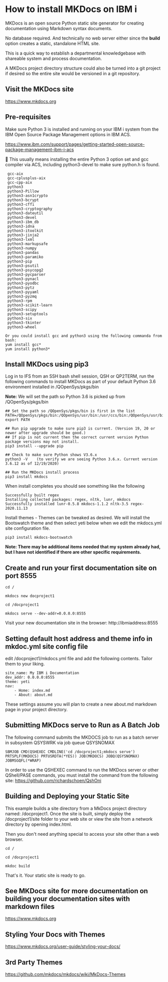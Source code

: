 # How to install MKDocs on IBM i 
MKDocs is an open source Python static site generator for creating documentation using Markdown syntax documents. 

No database required. And technically no web server either since the **build** option creates a static, standalone HTML site.

This is a quick way to establish a departmental knowledgebase with shareable system and process documentation. 

A MKDocs project directory structure could also be turned into a git project if desired so the entire site would be versioned in a git repository.

## Visit the MKDocs site
https://www.mkdocs.org

## Pre-requisites

Make sure Python 3 is installed and running on your IBM i system from the IBM Open Source Package Management options in IBM ACS. 

https://www.ibm.com/support/pages/getting-started-open-source-package-management-ibm-i-acs

:pushpin: This usually means installing the entire Python 3 option set and gcc compiler via ACS, including python3-devel to make sure python.h is found.
```
 gcc-aix
 gcc-cplusplus-aix
 gcc-cpp-aix
 python3                    
 python3-Pillow             
 python3-asn1crypto         
 python3-bcrypt             
 python3-cffi               
 python3-cryptography       
 python3-dateutil           
 python3-devel              
 python3-ibm_db             
 python3-idna               
 python3-itoolkit           
 python3-jinja2             
 python3-lxml               
 python3-markupsafe         
 python3-numpy              
 python3-pandas             
 python3-paramiko           
 python3-pip                
 python3-psutil             
 python3-psycopg2           
 python3-pycparser          
 python3-pynacl             
 python3-pyodbc             
 python3-pytz               
 python3-pyyaml             
 python3-pyzmq              
 python3-rpm                
 python3-scikit-learn       
 python3-scipy              
 python3-setuptools         
 python3-six                
 python3-tkinter            
 python3-wheel              

Or you could install gcc and python3 using the following commanda from bash: 
yum install gcc*
yum install python3*
```

## Install MKDocs using pip3

Log in to IFS from an SSH bash shell session, QSH or QP2TERM, run the following commands to install MKDocs as part of your default Python 3.6 environment installed in /QOpenSys/pkgs/bin

**Note:** We will set the path so Python 3.6 is picked up from /QOpenSys/pkgs/bin

```
## Set the path so /QOpenSys/pkgs/bin is first in the list
PATH=/QOpenSys/pkgs/bin:/QOpenSys/usr/bin:/usr/ccs/bin:/QOpenSys/usr/bin/X11:/usr/sbin:.:/usr/bin
export PATH

## Run pip upgrade to make sure pip3 is current. (Version 19, 20 or newer after upgrade should be good.)
## If pip is not current then the correct current version Python package versions may not install.
pip3 install --upgrade pip 

## Check to make sure Python shows V3.6.x
python3 -V    (to verify we are seeing Python 3.6.x. Current version 3.6.12 as of 12/19/2020)

## Run the MKDocs install process
pip3 install mkdocs

```
When install completes you should see something like the following
```
Successfully built regex
Installing collected packages: regex, nltk, lunr, mkdocs
Successfully installed lunr-0.5.8 mkdocs-1.1.2 nltk-3.5 regex-2020.11.13
```

Install themes - Themes can be tweaked as desired. We will install the Bootswatch theme and then select yeti below when we edit the mkdocs.yml site configuration file.
```
pip3 install mkdocs-bootswatch
```
**Note: There may be additional items needed that my system already had, but I have not identified if there are other specific requirements.**

## Create and run your first documentation site on port 8555
```
cd /

mkdocs new docproject1

cd /docproject1

mkdocs serve --dev-addr=0.0.0.0:8555
```
Visit your new documentation site in the browser: http://ibmiaddress:8555

## Setting default host address and theme info in mkdoc.yml site config file

edit /docproject1/mkdocs.yml file and add the following contents. Tailor them to your liking.

```
site_name: My IBM i Documentation
dev_addr: 0.0.0.0:8555
theme: yeti
nav:
    - Home: index.md
    - About: about.md
```
These settings assume you will plan to create a new about.md markdown page in your project directory.

## Submitting MKDocs serve to Run as A Batch Job

The following command submits the MKDOCS job to run as a batch server in subsystem QSYSWRK via job queue QSYSNOMAX 
```
SBMJOB CMD(QSHEXEC CMDLINE('cd /docproject1;mkdocs serve') PRTSPLF(MKDOCS) PRTUSRDTA(*YES)) JOB(MKDOCS) JOBQ(QSYSNOMAX) JOBMSGQFL(*WRAP)                                       
```  
In order to use the QSHEXEC command to run the MKDocs server or other QShell/PASE commands, you must install the command from the following site: https://github.com/richardschoen/QshOni

## Building and Deploying your Static Site

This example builds a site directory from a MkDocs project directory named: /docproject1. Once the site is built, simply deploy the /docproject1/site folder to your web site or view the site from a network directory by opening index.html. 

Then you don't need anything special to access your site other than a web browser. 

```
cd /

cd /docproject1

mkdoc build
```

That's it. Your static site is ready to go.

## See MKDocs site for more documentation on building your documentation sites with markdown files
https://www.mkdocs.org

## Styling Your Docs with Themes
https://www.mkdocs.org/user-guide/styling-your-docs/

## 3rd Party Themes
https://github.com/mkdocs/mkdocs/wiki/MkDocs-Themes
